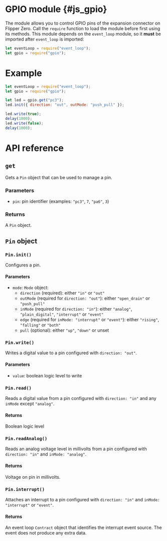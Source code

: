 # GPIO module {#js_gpio}

The module allows you to control GPIO pins of the expansion connector on Flipper Zero. Call the `require` function to load the module before first using its methods. This module depends on the `event_loop` module, so it **must** be imported after `event_loop` is imported:

```js
let eventLoop = require("event_loop");
let gpio = require("gpio");
```

# Example
```js
let eventLoop = require("event_loop");
let gpio = require("gpio");

let led = gpio.get("pc3");
led.init({ direction: "out", outMode: "push_pull" });

led.write(true);
delay(1000);
led.write(false);
delay(1000);
```

# API reference
## `get`
Gets a `Pin` object that can be used to manage a pin.

### Parameters
  - `pin`: pin identifier (examples: `"pc3"`, `7`, `"pa6"`, `3`)

### Returns
A `Pin` object.

## `Pin` object
### `Pin.init()`
Configures a pin.

#### Parameters
  - `mode`: `Mode` object:
    - `direction` (required): either `"in"` or `"out"`
    - `outMode` (required for `direction: "out"`): either `"open_drain"` or
      `"push_pull"`
    - `inMode` (required for `direction: "in"`): either `"analog"`,
      `"plain_digital"`, `"interrupt"` or `"event"`
    - `edge` (required for `inMode: "interrupt"` or `"event"`): either
      `"rising"`, `"falling"` or `"both"`
    - `pull` (optional): either `"up"`, `"down"` or unset

### `Pin.write()`
Writes a digital value to a pin configured with `direction: "out"`.

#### Parameters
  - `value`: boolean logic level to write

### `Pin.read()`
Reads a digital value from a pin configured with `direction: "in"` and any
`inMode` except `"analog"`.

#### Returns
Boolean logic level

### `Pin.readAnalog()`
Reads an analog voltage level in millivolts from a pin configured with
`direction: "in"` and `inMode: "analog"`.

#### Returns
Voltage on pin in millivolts.

### `Pin.interrupt()`
Attaches an interrupt to a pin configured with `direction: "in"` and
`inMode: "interrupt"` or `"event"`.

#### Returns
An event loop `Contract` object that identifies the interrupt event source. The
event does not produce any extra data.
